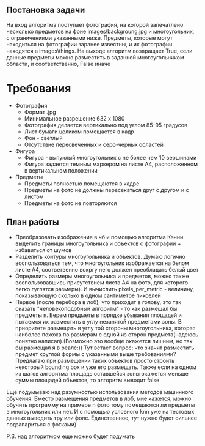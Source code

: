 <h2>Постановка задачи</h2>
<p>На вход алгоритма поступает фотография, на которой запечатлено несколько предметов на фоне images\backgroung.jpg и многоугольник, с ограничениями указанными ниже.
Предметы, которые могут находиться на фотографии заранее известны, и их фотографии находятся в images\things. На выходе алгоритм возвращает True, если данные предметы можно разместить в заданной многоугольником области, и соответственно, False иначе</p>

<h1>Требования</h1>
<ul>
  <li>Фотография
  <ul>
    <li>Формат .jpg</li>
    <li>Минимальное разрешение 632 х 1080 </li>
    <li>Фотография делается вертикально под углом 85-95 градусов</li>
    <li>Лист бумаги целиком помещается в кадр</li>
    <li>Фон - светлый</li>
    <li>Отсутствие пересвеченных и серо-черных областей</li>
    </ul>
  </li>
  <li>Фигура
  <ul>
    <li>Фигура - выпуклый многоугольник с не более чем 10 вершинами</li>
    <li>Фигура задается темным маркером на листе А4, расположенном в вертикальном положении</li>
    </ul>
  </li>
  <li>Предметы
    <ul>
      <li>Предметы полностью помещаются в кадре</li>
      <li>Предметы на фото не должны пересекаться друг с другом и с листом</li>
    <li>Предметы на фото не повторяются</li>
    </ul>
  
  </li>
</ul>

<h2>План работы</h2>
<ul>
<li>Преобразовать изображение в чб и помощью алгоритма Кэнни выделить границы многоугольника и объектов с фотографии + избавиться от шумов</li>
<li>Разделить контуры многоугольника и объектов. Думаю логично воспользоваться тем, что многоугольник изображается на белом листе А4, соответвенно вокргу него должен преобладать белый цвет</li>
  <li>Определить размеры многоугольника и предметов, можно также воспользовавшись присутствием листа А4 на фото, для которого легко гуглятся размеры). И вычислить pixels_per_metric - величину, показывающую сколько в одном сантиметре пикселей</li>
<li>Первое (после перебора в лоб), что приходит в голову, это так сказать "человекоподобный алгоритм" - то как размещал бы предметы я.
  Берем предметы в порядке убывания площадей и пытаемся их разместить в углу незанятой предметами зоны. В приоритете размещать в углу той стороны многоугольника, которая наиболее похожа по размерам с одной из сторон предмета(надеюсь понятно написал).(Возможно это вообще окажется лишним, но так бы размещал я в реале:))
Тут встает вопрос: что значит разместить предмет круглой формы с указанными выше требованиями? Предлагаю при размещении таких объектов просто строить некоторый bounding box и уже его размещать. Также если на одном из шагов алгоритма площадь оставшейся зоны окажется меньше суммы площадей объектов, то алгоритм выводит false</li>
</ul>
<p>Еще подумываю над разумностью использования методов машинного обучения. Вместо размещения предметов в лоб, мне кажется, можно обучить программу на примере n фото тому помещаются ли предметы в многоугольник или нет. И с помощью условного knn уже на тестовых данных выводить тру или фолс. Единственное, тут нужно будет сильнее подзапариться с фотками) </p>
<p>P.S. над алгоритмом еще можно будет подумать</p>
